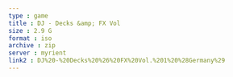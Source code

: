 ```yaml
---
type : game
title : DJ - Decks &amp; FX Vol
size : 2.9 G
format : iso
archive : zip
server : myrient
link2 : DJ%20-%20Decks%20%26%20FX%20Vol.%201%20%28Germany%29
---
```

